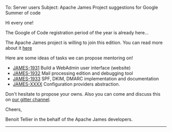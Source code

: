 To: Server users
Subject: Apache James Project suggestions for Google Summer of code

Hi every one!

The Google of Code registration period of the year is already here...

The Apache James project is willing to join this edition. You can read more about it [here]

Here are some ideas of tasks we can propose mentoring on!

 - [JAMES-1931] Build a WebAdmin user interface (website)
 - [JAMES-1932] Mail processing edition and debugging tool
 - [JAMES-1933] SPF, DKIM, DMARC implementation and documentation
 - [JAMES-XXXX] Configuration providers abstraction.

Don't hesitate to propose your owns. Also you can come and discuss this on [our gitter channel].

Cheers,

Benoit Tellier in the behalf of the Apache James developers.

---------------------

[here]: http://tinyurl/to/the/apache/post
[JAMES-1931]: https://issues.apache.org/jira/browse/JAMES-1931
[JAMES-1932]: https://issues.apache.org/jira/browse/JAMES-1932
[JAMES-1933]: https://issues.apache.org/jira/browse/JAMES-1933
[JAMES-XXXX]: https://issues.apache.org/jira/browse/JAMES-XXXX
[our gitter channel]: https://gitter.im/apache/james-project